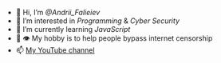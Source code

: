 - 👋 Hi, I’m *@Andrii_Falieiev*
- 👀 I’m interested in *Programming* & *Cyber Security*
- 🌱 I’m currently learning *JavaScript*
- 💞️ 👁️ My hobby is to help people bypass internet censorship
- 📫 [My YouTube channel](https://www.youtube.com/channel/UCY_2FuUykbrEGUoOtsskT1A)

<!---
autopilotcode/autopilotcode is a ✨ special ✨ repository because its `README.md` (this file) appears on your GitHub profile.
You can click the Preview link to take a look at your changes.
--->
